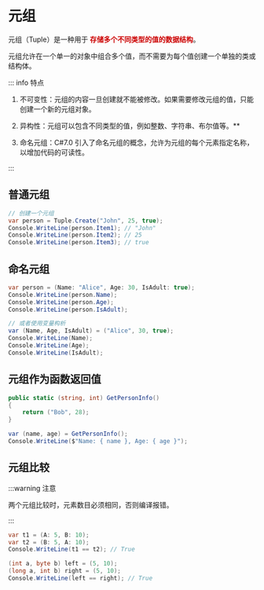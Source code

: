 # 元组

元组（Tuple）是一种用于 **<span style="color:#CC0000;">存储多个不同类型的值的数据结构</span>**。

元组允许在一个单一的对象中组合多个值，而不需要为每个值创建一个单独的类或结构体。

::: info 特点

1. 不可变性：元组的内容一旦创建就不能被修改。如果需要修改元组的值，只能创建一个新的元组对象。

2. 异构性：元组可以包含不同类型的值，例如整数、字符串、布尔值等。**

3. 命名元组：C#7.0 引入了命名元组的概念，允许为元组的每个元素指定名称，以增加代码的可读性。

:::



## 普通元组

```C# {2}
// 创建一个元组
var person = Tuple.Create("John", 25, true);
Console.WriteLine(person.Item1); // "John"
Console.WriteLine(person.Item2); // 25
Console.WriteLine(person.Item3); // true
```



## 命名元组

```C# {1,7}
var person = (Name: "Alice", Age: 30, IsAdult: true);
Console.WriteLine(person.Name);
Console.WriteLine(person.Age);
Console.WriteLine(person.IsAdult);

// 或者使用变量构析
var (Name, Age, IsAdult) = ("Alice", 30, true);
Console.WriteLine(Name);
Console.WriteLine(Age);
Console.WriteLine(IsAdult);
```



## 元组作为函数返回值

```C#
public static (string, int) GetPersonInfo()
{
    return ("Bob", 28);
}

var (name, age) = GetPersonInfo();
Console.WriteLine($"Name: { name }, Age: { age }");
```



## 元组比较

:::warning 注意

两个元组比较时，元素数目必须相同，否则编译报错。

:::

```C#
var t1 = (A: 5, B: 10);
var t2 = (B: 5, A: 10);
Console.WriteLine(t1 == t2); // True
```

```C#
(int a, byte b) left = (5, 10);
(long a, int b) right = (5, 10);
Console.WriteLine(left == right); // True
```
